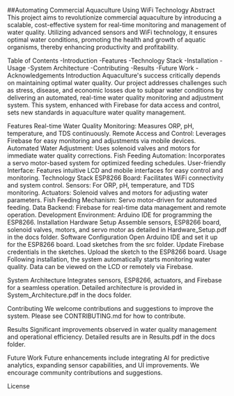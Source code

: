 ##Automating Commercial Aquaculture Using WiFi Technology
Abstract
This project aims to revolutionize commercial aquaculture by introducing a scalable, cost-effective system for real-time monitoring and management of water quality. Utilizing advanced sensors and WiFi technology, it ensures optimal water conditions, promoting the health and growth of aquatic organisms, thereby enhancing productivity and profitability.

Table of Contents
-Introduction
-Features
-Technology Stack
-Installation
-Usage
-System Architecture
-Contributing
-Results
-Future Work
-Acknowledgements
Introduction
Aquaculture's success critically depends on maintaining optimal water quality. Our project addresses challenges such as stress, disease, and economic losses due to subpar water conditions by delivering an automated, real-time water quality monitoring and adjustment system. This system, enhanced with Firebase for data access and control, sets new standards in aquaculture water quality management.

Features
Real-time Water Quality Monitoring: Measures ORP, pH, temperature, and TDS continuously.
Remote Access and Control: Leverages Firebase for easy monitoring and adjustments via mobile devices.
Automated Water Adjustment: Uses solenoid valves and motors for immediate water quality corrections.
Fish Feeding Automation: Incorporates a servo motor-based system for optimized feeding schedules.
User-friendly Interface: Features intuitive LCD and mobile interfaces for easy control and monitoring.
Technology Stack
ESP8266 Board: Facilitates WiFi connectivity and system control.
Sensors: For ORP, pH, temperature, and TDS monitoring.
Actuators: Solenoid valves and motors for adjusting water parameters.
Fish Feeding Mechanism: Servo motor-driven for automated feeding.
Data Backend: Firebase for real-time data management and remote operation.
Development Environment: Arduino IDE for programming the ESP8266.
Installation
Hardware Setup
Assemble sensors, ESP8266 board, solenoid valves, motors, and servo motor as detailed in Hardware_Setup.pdf in the docs folder.
Software Configuration
Open Arduino IDE and set it up for the ESP8266 board.
Load sketches from the src folder.
Update Firebase credentials in the sketches.
Upload the sketch to the ESP8266 board.
Usage
Following installation, the system automatically starts monitoring water quality. Data can be viewed on the LCD or remotely via Firebase.

System Architecture
Integrates sensors, ESP8266, actuators, and Firebase for a seamless operation. Detailed architecture is provided in System_Architecture.pdf in the docs folder.

Contributing
We welcome contributions and suggestions to improve the system. Please see CONTRIBUTING.md for how to contribute.

Results
Significant improvements observed in water quality management and operational efficiency. Detailed results are in Results.pdf in the docs folder.

Future Work
Future enhancements include integrating AI for predictive analytics, expanding sensor capabilities, and UI improvements. We encourage community contributions and suggestions.

License
